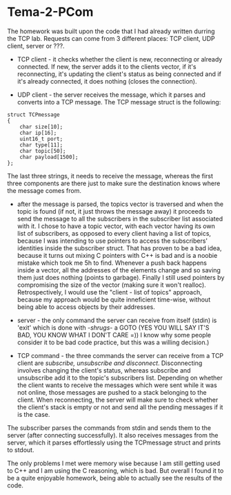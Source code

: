 # Tema-2-PCom

The homework was built upon the code that I had already written durring the TCP lab. Requests can come from 3 different places: TCP client, UDP client, server or ???.

- TCP client - it checks whether the client is new, reconnecting or already connected. If new, the server adds it to the clients vector, if it's reconnecting, it's updating the client's status as being connected and if it's already connected, it does nothing (closes the connection).

- UDP client - the server receives the message, which it parses and converts into a TCP message. The TCP message struct is the following:

```
struct TCPmessage
{
	char size[10];
	char ip[16];
	uint16_t port;
	char type[11];
	char topic[50];
	char payload[1500];
};
```

The last three strings, it needs to receive the message, whereas the first three components are there just to make sure the destination knows where the message comes from.

- after the message is parsed, the topics vector is traversed and when the topic is found (if not, it just throws the message away) it proceeds to send the message to all the subscribers in the subscriber list associated with it. I chose to have a topic vector, with each vector having its own list of subscribers, as opposed to every client having a list of topics, because I was intending to use pointers to access the subscribers' identities inside the subscriber struct. That has proven to be a bad idea, because it turns out mixing C pointers with C++ is bad and is a noobie mistake which took me 5h to find. Whenever a push back happens inside a vector, all the addresses of the elements change and so saving them just does nothing (points to garbage). Finally I still used pointers by compromising the size of the vector (making sure it won't realloc). Retrospectively, I would use the "client - list of topics" approach, because my approach would be quite inneficient time-wise, without being able to access objects by their addresses.

- server - the only command the server can receive from itself (stdin) is 'exit' which is done with -*shrugs*- a GOTO (YES YOU WILL SAY IT'S BAD, YOU KNOW WHAT I DON'T CARE =)) I know why some people consider it to be bad code practice, but this was a willing decision.)

- TCP command - the three commands the server can receive from a TCP client are *subscribe, unsubscribe and disconnect*. Disconnecting involves changing the client's status, whereas subscribe and unsubscribe add it to the topic's subscribers list. Depending on whether the client wants to receive the messages which were sent while it was not online, those messages are pushed to a stack belonging to the client. When reconnecting, the server will make sure to check whether the client's stack is empty or not and send all the pending messages if it is the case.

The subscriber parses the commands from stdin and sends them to the server (after connecting successfully). It also receives messages from the server, which it parses effortlessly using the TCPmessage struct and prints to stdout.

The only problems I met were memory wise because I am still getting used to C++ and I am using the C reasoning, which is bad. But overall I found it to be a quite enjoyable homework, being able to actually see the results of the code.